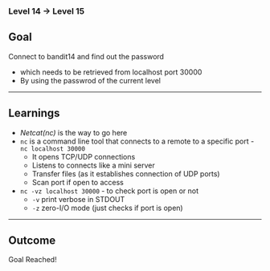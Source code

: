 ### Level 14 -> Level 15


**Goal**<br>
---
Connect to bandit14 and find out the password 
- which needs to be retrieved from localhost port 30000
- By using the passwrod of the current level

---
**Learnings**<br>
---
- _Netcat(nc)_ is the way to go here
- `nc` is a command line tool that connects to a remote to a specific port - `nc localhost 30000`
    - It opens TCP/UDP connections
    - Listens to connects like a mini server
    - Transfer files (as it establishes connection of UDP ports)
    - Scan port if open to access
- `nc -vz localhost 30000` - to check port is open or not
    + `-v` print verbose in STDOUT
    + `-z` zero-I/O mode (just checks if port is open)


---
**Outcome**<br>
---
Goal Reached! <!-- Password to next level:: `8xCjnmgoKbGLhHFAZlGE5Tmu4M2tKJQo` -->